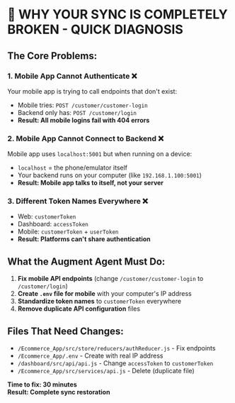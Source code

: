 # 🚨 WHY YOUR SYNC IS COMPLETELY BROKEN - QUICK DIAGNOSIS

## The Core Problems:

### 1. **Mobile App Cannot Authenticate** ❌
Your mobile app is trying to call endpoints that don't exist:
- Mobile tries: `POST /customer/customer-login`
- Backend only has: `POST /customer/login`  
- **Result: All mobile logins fail with 404 errors**

### 2. **Mobile App Cannot Connect to Backend** ❌
Mobile app uses `localhost:5001` but when running on a device:
- `localhost` = the phone/emulator itself
- Your backend runs on your computer (like `192.168.1.100:5001`)
- **Result: Mobile app talks to itself, not your server**

### 3. **Different Token Names Everywhere** ❌
- Web: `customerToken`
- Dashboard: `accessToken`  
- Mobile: `customerToken` + `userToken`
- **Result: Platforms can't share authentication**

## What the Augment Agent Must Do:

1. **Fix mobile API endpoints** (change `/customer/customer-login` to `/customer/login`)
2. **Create `.env` file for mobile** with your computer's IP address  
3. **Standardize token names** to `customerToken` everywhere
4. **Remove duplicate API configuration** files

## Files That Need Changes:
- `/Ecommerce_App/src/store/reducers/authReducer.js` - Fix endpoints
- `/Ecommerce_App/.env` - Create with real IP address  
- `/dashboard/src/api/api.js` - Change `accessToken` to `customerToken`
- `/Ecommerce_App/src/services/api.js` - Delete (duplicate file)

**Time to fix: 30 minutes**  
**Result: Complete sync restoration**